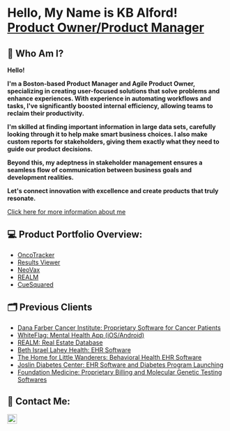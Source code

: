 <h1>Hello, My Name is KB Alford! <br/> <a href="https://www.linkedin.com/in/kbamha/">Product Owner/Product Manager</a>



<h2>📝 Who Am I? </h2>

 <b> Hello! </b>
 
 <b> I'm a Boston-based Product Manager and Agile Product Owner, specializing in creating user-focused solutions that solve problems and enhance experiences. With experience in automating workflows and tasks, I've significantly boosted internal efficiency, allowing teams to reclaim their productivity. </b>

 <b> I'm skilled at finding important information in large data sets, carefully looking through it to help make smart business choices. I also make custom reports for stakeholders, giving them exactly what they need to guide our product decisions.</b>
 
 <b> Beyond this, my adeptness in stakeholder management ensures a seamless flow of communication between business goals and development realities. </b>
 
 <b> Let's connect innovation with excellence and create products that truly resonate. </b>

[Click here for more information about me](https://github.com/kb2023/About-Me)



<h2>💻 Product Portfolio Overview:</h2>

- [OncoTracker](https://github.com/kb2023/ONCT)
- [Results Viewer](https://github.com/kb2023/RV)
- [NeoVax](https://github.com/kb2023/NeoVax)
- [REALM](https://github.com/kb2023/REALM)
- [CueSquared](https://github.com/kb2023/Cue2)
  
  
<h2>🗂 Previous Clients</h2>

- [Dana Farber Cancer Institute: Proprietary Software for Cancer Patients](https://www.crunchbase.com/organization/dana-farber-cancer-institute)
- [WhiteFlag: Mental Health App (iOS/Android)](https://www.crunchbase.com/organization/whiteflag)
- [REALM: Real Estate Database](https://www.crunchbase.com/organization/realm-8f12)
- [Beth Israel Lahey Health: EHR Software](https://www.crunchbase.com/organization/beth-israel-lahey-health-2b4f)
- [The Home for Little Wanderers: Behavioral Health EHR Software](https://www.crunchbase.com/organization/the-home-for-little-wanderers)
- [Joslin Diabetes Center: EHR Software and Diabetes Program Launching](https://www.crunchbase.com/organization/joslin-diabetes-center)
- [Foundation Medicine: Proprietary Billing and Molecular Genetic Testing Softwares](https://www.crunchbase.com/organization/foundation-medicine)



<h2> 📱 Contact Me:</h2>

[<img align="left" alt="Kb2023 | LinkedIn" width="22px" src="https://cdn.jsdelivr.net/npm/simple-icons@v3/icons/linkedin.svg" />][linkedin]


[linkedin]: https://www.linkedin.com/in/kbamha/


